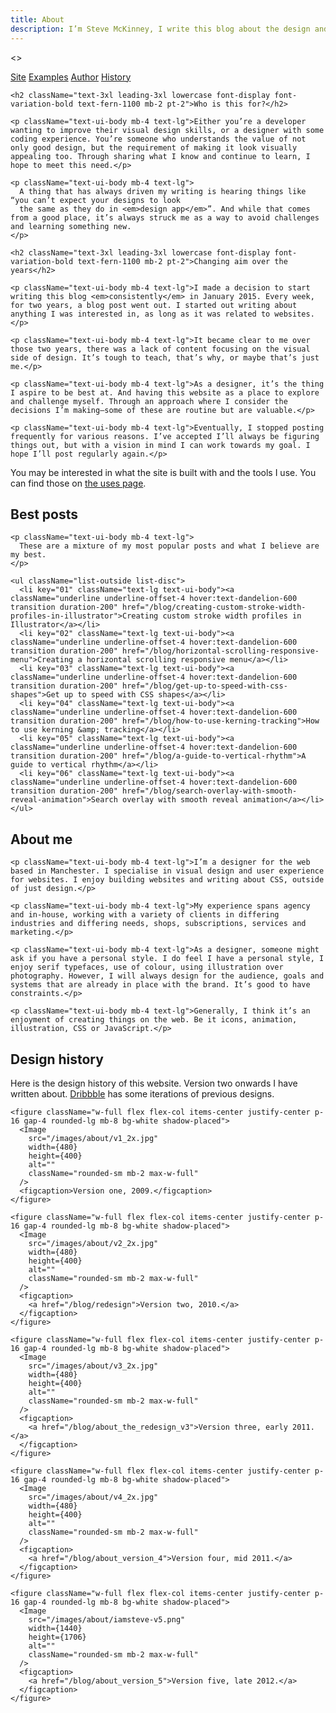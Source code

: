 ```yaml
---
title: About
description: I’m Steve McKinney, I write this blog about the design and build of websites. I aim to explore the craft behind web design.
---
```


<>

  <nav className="col-content flex flex-row gap-4">
    <a href="#site" className="font-ui lowercase">Site</a>
    <a href="#examples" className="font-ui lowercase">Examples</a>
    <a href="#author" className="font-ui lowercase">Author</a>
    <a href="#history" className="font-ui lowercase">History</a>
  </nav>

  <article id="site" className="col-content max-w-prose">


    <h2 className="text-3xl leading-3xl lowercase font-display font-variation-bold text-fern-1100 mb-2 pt-2">Who is this for?</h2>

    <p className="text-ui-body mb-4 text-lg">Either you’re a developer wanting to improve their visual design skills, or a designer with some coding experience. You’re someone who understands the value of not only good design, but the requirement of making it look visually appealing too. Through sharing what I know and continue to learn, I hope to meet this need.</p>

    <p className="text-ui-body mb-4 text-lg">
      A thing that has always driven my writing is hearing things like “you can’t expect your designs to look
      the same as they do in <em>design app</em>”. And while that comes from a good place, it’s always struck me as a way to avoid challenges and learning something new.
    </p>

    <h2 className="text-3xl leading-3xl lowercase font-display font-variation-bold text-fern-1100 mb-2 pt-2">Changing aim over the years</h2>

    <p className="text-ui-body mb-4 text-lg">I made a decision to start writing this blog <em>consistently</em> in January 2015. Every week, for two years, a blog post went out. I started out writing about anything I was interested in, as long as it was related to websites.</p>

    <p className="text-ui-body mb-4 text-lg">It became clear to me over those two years, there was a lack of content focusing on the visual side of design. It’s tough to teach, that’s why, or maybe that’s just me.</p>

    <p className="text-ui-body mb-4 text-lg">As a designer, it’s the thing I aspire to be best at. And having this website as a place to explore and challenge myself. Through an approach where I consider the decisions I’m making—some of these are routine but are valuable.</p>

    <p className="text-ui-body mb-4 text-lg">Eventually, I stopped posting frequently for various reasons. I’ve accepted I’ll always be figuring things out, but with a vision in mind I can work towards my goal. I hope I’ll post regularly again.</p>

  </article>

  <aside className="col-content max-w-prose">
    <p className="text-ui-body text-lg">You may be interested in what the site is built with and the tools I use. You can find those on <a href="/uses" className="link">the uses page</a>.</p>
  </aside>

  <article id="examples" className="col-content max-w-prose">
    <h2 className="text-4xl leading-4xl lowercase font-display font-variation-bold text-fern-1100 mb-2 pt-6">Best posts</h2>

    <p className="text-ui-body mb-4 text-lg">
      These are a mixture of my most popular posts and what I believe are my best.
    </p>

    <ul className="list-outside list-disc">
      <li key="01" className="text-lg text-ui-body"><a className="underline underline-offset-4 hover:text-dandelion-600 transition duration-200" href="/blog/creating-custom-stroke-width-profiles-in-illustrator">Creating custom stroke width profiles in Illustrator</a></li>
      <li key="02" className="text-lg text-ui-body"><a className="underline underline-offset-4 hover:text-dandelion-600 transition duration-200" href="/blog/horizontal-scrolling-responsive-menu">Creating a horizontal scrolling responsive menu</a></li>
      <li key="03" className="text-lg text-ui-body"><a className="underline underline-offset-4 hover:text-dandelion-600 transition duration-200" href="/blog/get-up-to-speed-with-css-shapes">Get up to speed with CSS shapes</a></li>
      <li key="04" className="text-lg text-ui-body"><a className="underline underline-offset-4 hover:text-dandelion-600 transition duration-200" href="/blog/how-to-use-kerning-tracking">How to use kerning &amp; tracking</a></li>
      <li key="05" className="text-lg text-ui-body"><a className="underline underline-offset-4 hover:text-dandelion-600 transition duration-200" href="/blog/a-guide-to-vertical-rhythm">A guide to vertical rhythm</a></li>
      <li key="06" className="text-lg text-ui-body"><a className="underline underline-offset-4 hover:text-dandelion-600 transition duration-200" href="/blog/search-overlay-with-smooth-reveal-animation">Search overlay with smooth reveal animation</a></li>
    </ul>

  </article>

  <article id="author" className="col-content max-w-prose">
    <h2 className="text-4xl leading-4xl lowercase font-display font-variation-bold text-fern-1100 mb-2 pt-6">About me</h2>

    <p className="text-ui-body mb-4 text-lg">I’m a designer for the web based in Manchester. I specialise in visual design and user experience for websites. I enjoy building websites and writing about CSS, outside of just design.</p>

    <p className="text-ui-body mb-4 text-lg">My experience spans agency and in-house, working with a variety of clients in differing industries and differing needs, shops, subscriptions, services and marketing.</p>

    <p className="text-ui-body mb-4 text-lg">As a designer, someone might ask if you have a personal style. I do feel I have a personal style, I enjoy serif typefaces, use of colour, using illustration over photography. However, I will always design for the audience, goals and systems that are already in place with the brand. It’s good to have constraints.</p>

    <p className="text-ui-body mb-4 text-lg">Generally, I think it’s an enjoyment of creating things on the web. Be it icons, animation, illustration, CSS or JavaScript.</p>

  </article>

  <article id="history" className="col-content">
    <h2 className="text-4xl leading-4xl lowercase font-display font-variation-bold text-fern-1100 mb-2 pt-6">Design history</h2>
    <p className="text-ui-body mb-4 max-w-prose">Here is the design history of this website. Version two onwards I have written about. <a href="http://dribbble.com/stevemckinney/projects/10419-My-site" title="Previous versions of my site taking shape on Dribbble">Dribbble</a> has some iterations of previous designs.</p>

    <figure className="w-full flex flex-col items-center justify-center p-16 gap-4 rounded-lg mb-8 bg-white shadow-placed">
      <Image
        src="/images/about/v1_2x.jpg"
        width={480}
        height={400}
        alt=""
        className="rounded-sm mb-2 max-w-full"
      />
      <figcaption>Version one, 2009.</figcaption>
    </figure>

    <figure className="w-full flex flex-col items-center justify-center p-16 gap-4 rounded-lg mb-8 bg-white shadow-placed">
      <Image
        src="/images/about/v2_2x.jpg"
        width={480}
        height={400}
        alt=""
        className="rounded-sm mb-2 max-w-full"
      />
      <figcaption>
        <a href="/blog/redesign">Version two, 2010.</a>
      </figcaption>
    </figure>

    <figure className="w-full flex flex-col items-center justify-center p-16 gap-4 rounded-lg mb-8 bg-white shadow-placed">
      <Image
        src="/images/about/v3_2x.jpg"
        width={480}
        height={400}
        alt=""
        className="rounded-sm mb-2 max-w-full"
      />
      <figcaption>
        <a href="/blog/about_the_redesign_v3">Version three, early 2011.</a>
      </figcaption>
    </figure>

    <figure className="w-full flex flex-col items-center justify-center p-16 gap-4 rounded-lg mb-8 bg-white shadow-placed">
      <Image
        src="/images/about/v4_2x.jpg"
        width={480}
        height={400}
        alt=""
        className="rounded-sm mb-2 max-w-full"
      />
      <figcaption>
        <a href="/blog/about_version_4">Version four, mid 2011.</a>
      </figcaption>
    </figure>

    <figure className="w-full flex flex-col items-center justify-center p-16 gap-4 rounded-lg mb-8 bg-white shadow-placed">
      <Image
        src="/images/about/iamsteve-v5.png"
        width={1440}
        height={1706}
        alt=""
        className="rounded-sm mb-2 max-w-full"
      />
      <figcaption>
        <a href="/blog/about_version_5">Version five, late 2012.</a>
      </figcaption>
    </figure>

  </article>
</>
